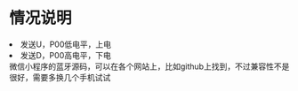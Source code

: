 <h1>情况说明</h1>
<li>发送U，P00低电平，上电</li>
<li>发送D，P00高电平，下电</li>
微信小程序的蓝牙源码，可以在各个网站上，比如github上找到，不过兼容性不是很好，需要多换几个手机试试